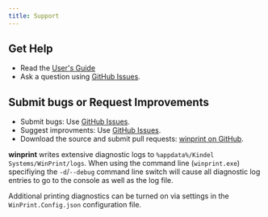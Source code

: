 ```yaml
---
title: Support
---
```


## Get Help

* Read the [User's Guide](users-guide.md) 
* Ask a question using [GitHub Issues](https://github.com/tig/winprint/issues).

## Submit bugs or Request Improvements

* Submit bugs: Use [GitHub Issues](https://github.com/tig/winprint/issues).
* Suggest improvments: Use [GitHub Issues](https://github.com/tig/winprint/issues).
* Download the source and submit pull requests: [winprint on GitHub](https://github.com/tig/winprint).

**winprint** writes extensive diagnostic logs to `%appdata%/Kindel Systems/WinPrint/logs`. When using the command line (`winprint.exe`) specifiying the `-d`/`--debug` command line switch will cause all diagnostic log entries to go to the console as well as the log file.

Additional printing diagnostics can be turned on via settings in the `WinPrint.Config.json` configuration file. 